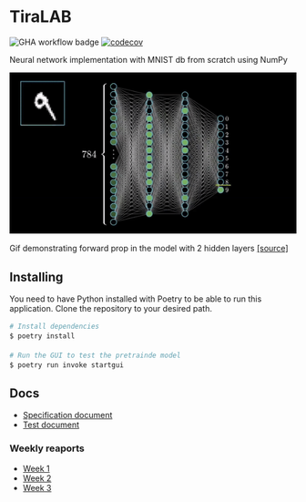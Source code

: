 # TiraLAB

![GHA workflow badge](https://github.com/JuusoSaavalainen/TiraLAB-Neural-network-with-numpy/workflows/CI/badge.svg)
[![codecov](https://codecov.io/gh/JuusoSaavalainen/TiraLAB-Neural-network-with-numpy/branch/main/graph/badge.svg?token=YO0Y9270ZS)](https://codecov.io/gh/JuusoSaavalainen/TiraLAB-Neural-network-with-numpy)

Neural network implementation with MNIST db from scratch using NumPy

![](https://github.com/JuusoSaavalainen/Neural-network-with-numpy/blob/main/documentation/nnsimumnist.gif)

Gif demonstrating forward prop in the model with 2 hidden layers
[[source]](https://medium.com/analytics-vidhya/applying-ann-digit-and-fashion-mnist-13accfc44660)

## Installing

You need to have Python installed with Poetry to be able to run this application. Clone the repository to your desired path.

```bash
# Install dependencies
$ poetry install

# Run the GUI to test the pretrainde model
$ poetry run invoke startgui


```

## Docs
* [Specification document](https://github.com/JuusoSaavalainen/TiraLAB/blob/main/documentation/specification.md)
* [Test document](https://github.com/JuusoSaavalainen/TiraLAB-Neural-network-with-numpy/blob/main/documentation/testdocumentation.md)

### Weekly reaports
* [Week 1](https://github.com/JuusoSaavalainen/TiraLAB/blob/main/documentation/weeklyrecap1.md)
* [Week 2](https://github.com/JuusoSaavalainen/TiraLAB-Neural-network-with-numpy/blob/main/documentation/weeklyrecap2.md)
* [Week 3](https://github.com/JuusoSaavalainen/TiraLAB-Neural-network-with-numpy/blob/main/documentation/weeklyrecap3.md)
